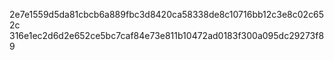 2e7e1559d5da81cbcb6a889fbc3d8420ca58338de8c10716bb12c3e8c02c652c
316e1ec2d6d2e652ce5bc7caf84e73e811b10472ad0183f300a095dc29273f89
